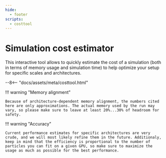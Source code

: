 ```yaml
---
hide:
  - footer
scripts:
  - costtool
---
```


# Simulation cost estimator

This interactive tool allows to quickly estimate the cost of a simulation (both in terms of memory usage and simulation time) to help optimize your setup for specific scales and architectures.

<div id="cost-tool">
--8<-- "docs/assets/meta/costtool.html"
</div>

!!! warning "Memory alignment"

    Because of architecture-dependent memory alignment, the numbers cited here are only approximations. The actual memory used by the run may vary, so please make sure to leave at least 20%...30% of headroom for safety.

!!! warning "Accuracy"

    Current performance estimates for specific architectures are very crude, and we will most likely refine them in the future. Additionaly, keep in mind that the efficiency is proportional to the number of particles you can fit on a given GPU, so make sure to maximize the usage as much as possible for the best performance.
